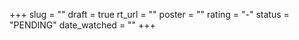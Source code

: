 +++
slug = ""
draft = true
rt_url = ""
poster = ""
rating = "-"
status = "PENDING"
date_watched = ""
+++